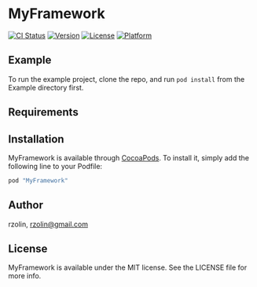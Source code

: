 # MyFramework

[![CI Status](http://img.shields.io/travis/rzolin/MyFramework.svg?style=flat)](https://travis-ci.org/rzolin/MyFramework)
[![Version](https://img.shields.io/cocoapods/v/MyFramework.svg?style=flat)](http://cocoapods.org/pods/MyFramework)
[![License](https://img.shields.io/cocoapods/l/MyFramework.svg?style=flat)](http://cocoapods.org/pods/MyFramework)
[![Platform](https://img.shields.io/cocoapods/p/MyFramework.svg?style=flat)](http://cocoapods.org/pods/MyFramework)

## Example

To run the example project, clone the repo, and run `pod install` from the Example directory first.

## Requirements

## Installation

MyFramework is available through [CocoaPods](http://cocoapods.org). To install
it, simply add the following line to your Podfile:

```ruby
pod "MyFramework"
```

## Author

rzolin, rzolin@gmail.com

## License

MyFramework is available under the MIT license. See the LICENSE file for more info.
